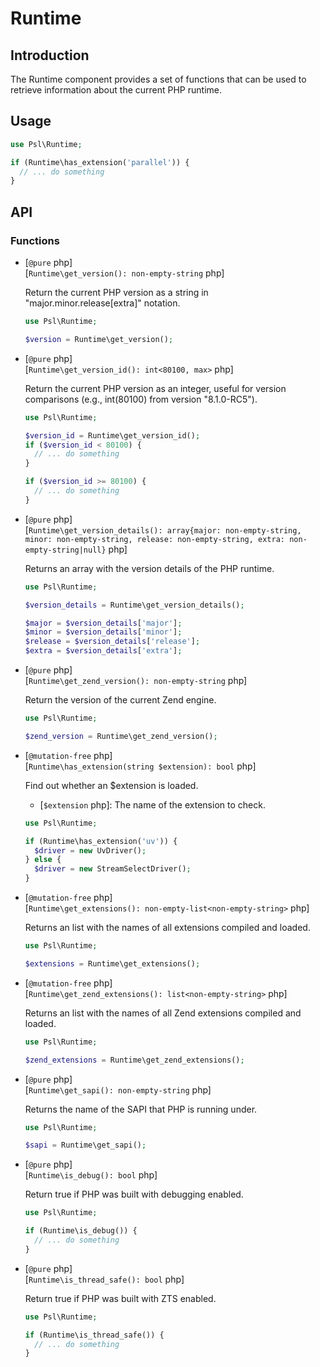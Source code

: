 # Runtime

## Introduction

The Runtime component provides a set of functions that can be used to retrieve information about the current PHP runtime.

## Usage

```php
use Psl\Runtime;

if (Runtime\has_extension('parallel')) {
  // ... do something
}
```

## API

### Functions

<div class="api-functions">

* [`@pure` php] <br />
  [`Runtime\get_version(): non-empty-string` php]

  Return the current PHP version as a string in "major.minor.release[extra]" notation.

  ```php
  use Psl\Runtime;

  $version = Runtime\get_version();
  ```

* [`@pure` php] <br />
  [`Runtime\get_version_id(): int<80100, max>` php]

  Return the current PHP version as an integer, useful for version comparisons (e.g., int(80100) from version "8.1.0-RC5").

  ```php
  use Psl\Runtime;

  $version_id = Runtime\get_version_id();
  if ($version_id < 80100) {
    // ... do something
  }

  if ($version_id >= 80100) {
    // ... do something
  }
  ```

* [`@pure` php] <br />
  [`Runtime\get_version_details(): array{major: non-empty-string, minor: non-empty-string, release: non-empty-string, extra: non-empty-string|null}` php]

  Returns an array with the version details of the PHP runtime.

  ```php
  use Psl\Runtime;

  $version_details = Runtime\get_version_details();

  $major = $version_details['major'];
  $minor = $version_details['minor'];
  $release = $version_details['release'];
  $extra = $version_details['extra'];
  ```

* [`@pure` php] <br />
  [`Runtime\get_zend_version(): non-empty-string` php]

  Return the version of the current Zend engine.

  ```php
  use Psl\Runtime;

  $zend_version = Runtime\get_zend_version();
  ```

* [`@mutation-free` php] <br/>
  [`Runtime\has_extension(string $extension): bool` php]

  Find out whether an $extension is loaded.

  * [`$extension` php]: The name of the extension to check.

  ```php
  use Psl\Runtime;

  if (Runtime\has_extension('uv')) {
    $driver = new UvDriver();
  } else {
    $driver = new StreamSelectDriver();
  }
  ```

* [`@mutation-free` php] <br/>
  [`Runtime\get_extensions(): non-empty-list<non-empty-string>` php]

  Returns an list with the names of all extensions compiled and loaded.

  ```php
  use Psl\Runtime;

  $extensions = Runtime\get_extensions();
  ```

* [`@mutation-free` php] <br/>
  [`Runtime\get_zend_extensions(): list<non-empty-string>` php]

  Returns an list with the names of all Zend extensions compiled and loaded.

  ```php
  use Psl\Runtime;

  $zend_extensions = Runtime\get_zend_extensions();
  ```

* [`@pure` php] <br />
  [`Runtime\get_sapi(): non-empty-string` php]

  Returns the name of the SAPI that PHP is running under.

  ```php
  use Psl\Runtime;

  $sapi = Runtime\get_sapi();
  ```

* [`@pure` php] <br />
  [`Runtime\is_debug(): bool` php]

  Return true if PHP was built with debugging enabled.

  ```php
  use Psl\Runtime;

  if (Runtime\is_debug()) {
    // ... do something
  }
  ```

* [`@pure` php] <br />
  [`Runtime\is_thread_safe(): bool` php]

  Return true if PHP was built with ZTS enabled.

  ```php
  use Psl\Runtime;

  if (Runtime\is_thread_safe()) {
    // ... do something
  }
  ```

</div>